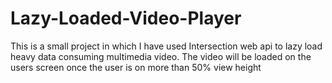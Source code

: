 # Lazy-Loaded-Video-Player
This is a small project in which I have used Intersection web api to lazy load heavy data consuming multimedia video. The video will be loaded on the users screen once the user is on more than 50% view height
